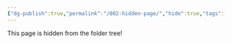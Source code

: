 ```yaml
---
{"dg-publish":true,"permalink":"/002-hidden-page/","hide":true,"tags":["dg-test-vault"]}
---
```


This page is hidden from the folder tree!